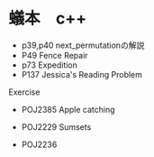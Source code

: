 # 蟻本　c++ 

- p39,p40 next_permutationの解説
- P49 Fence Repair
- p73 Expedition
- P137 Jessica's Reading Problem



Exercise
- POJ2385 Apple catching
- POJ2229 Sumsets


- POJ2236